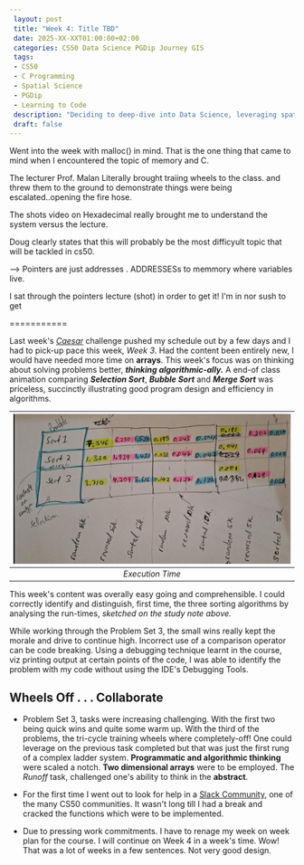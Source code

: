 ```yaml
---
 layout: post
 title: "Week 4: Title TBD"
 date: 2025-XX-XXT01:00:00+02:00
 categories: CS50 Data Science PGDip Journey GIS
 tags: 
 - CS50
 - C Programming
 - Spatial Science
 - PGDip
 - Learning to Code
 description: "Deciding to deep-dive into Data Science, leveraging spatial data expertise and writing about the break." 
 draft: false
--- 
```

Went into the week with malloc() in mind. That is the one thing that came to mind when I encountered the topic of memory and C.

The lecturer Prof. Malan Literally brought traiing wheels to the class. and threw them to the ground to demonstrate things were being escalated..opening the fire hose.

The shots video on Hexadecimal really brought me to understand the system versus the lecture.

Doug clearly states that this will probably be the most difficyult topic that will be tackled in cs50.

--> Pointers are just addresses . ADDRESSESs to memmory where variables live. 

I sat through the pointers lecture (shot) in order to get it! I'm in nor sush to get 



===========


Last week's [*Caesar*](https://en.wikipedia.org/wiki/Caesar_cipher) challenge pushed my schedule out by a few days and I had to pick-up pace this week, *Week 3*. Had the content been entirely new, I would have needed more time on **arrays**. This week's focus was on thinking about solving problems better, ***thinking algorithmic-ally.*** A end-of class animation comparing ***Selection Sort***, ***Bubble Sort*** and  ***Merge Sort*** was priceless, succinctly illustrating good program design and efficiency in algorithms.

| <img src="/images/run-times.PNG" alt="Run Times"/> |
|:--:|
| *Execution Time* |

This week's content was overally easy going and comprehensible. I could correctly identify and distinguish, first time, the three sorting algorithms  by analysing the run-times, *sketched on the study note above.*

While working through the Problem Set 3, the small wins really kept the morale and drive to continue high. Incorrect use of a comparison operator can be code breaking. Using a debugging technique learnt in the course, viz printing output at certain points of the code, I was able to identify the problem with my code without using the IDE's Debugging Tools.

## Wheels Off . . . Collaborate

- Problem Set 3, tasks were increasing challenging. With the first two being quick wins and quite some warm up. With the third of the problems, the tri-cycle training wheels where completely-off! One could leverage on the previous task completed but that was just the first rung of a complex ladder system.  **Programmatic and algorithmic thinking** were scaled a notch. **Two dimensional arrays** were to be employed. The *Runoff* task, challenged one's ability to think in the **abstract**.

- For the first time I went out to look for help in a [Slack Community](https://cs50.edx.org/slack), one of the many CS50 communities. It wasn't long till I had a break and cracked the functions which were to be implemented.

-  Due to pressing work commitments. I have to renage my week on week plan for the course. I will continue on Week 4 in a week's time. Wow! That was a lot of weeks in a few sentences. Not very good design.
<!--stackedit_data:
eyJoaXN0b3J5IjpbMTkzMjkyMDI5NCwyMDA4MzcxMzEsNTcyMj
E0NDg5LDIwMTQ0NzYzODgsNjA2MzgzMTAyXX0=
-->